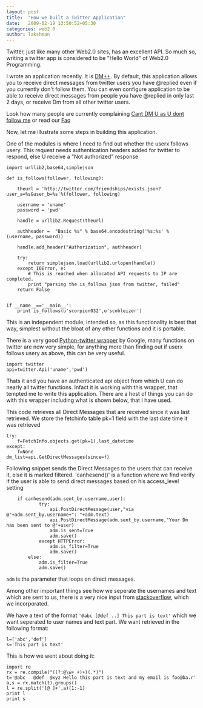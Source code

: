 ```yaml
---
layout: post
title:  "How we built a Twitter Application"
date:   2009-02-19 13:50:52+05:30
categories: web2.0
author: lakshman
---
```

Twitter, just like many other Web2.0 sites, has an excellent API. So much so, writing a twitter app is considered to be "Hello World" of Web2.0 Programming.

I wrote an application recently. It is [DM++](http://dmplusplus.com). By default, this application allows you to receive direct messages from twitter users you have @replied even if you currently don't follow them. You can even configure application to be able to receive direct messages from people you have @replied in only last 2 days, or receive Dm from all other twitter users.

Look how many people are currently complaining [Cant DM U as U dont follow me](http://search.twitter.com/search?q=%22cant+dm%22) or read our [Faq](http://faq.dmplusplus.com)

Now, let me illustrate some steps in building this application. 

One of the modules is where I need to find out whether the userx follows usery. This request needs authentication headers added for twitter to respond, else U receive a "Not authorized" response


    import urllib2,base64,simplejson
    
    def is_follows(follower, following):
        
        theurl = 'http://twitter.com/friendships/exists.json?user_a=%s&user_b=%s'%(follower, following)
        
        username = 'uname'
        password = 'pwd'
        
        handle = urllib2.Request(theurl)
        
        authheader =  "Basic %s" % base64.encodestring('%s:%s' % (username, password))
        
        handle.add_header("Authorization", authheader)
        
        try:
            return simplejson.load(urllib2.urlopen(handle))
        except IOError, e:
            # This is reached when allocated API requests to IP are completed.
            print "parsing the is_follows json from twitter, failed"
        return False
        
    
    if __name__=='__main__':
        print is_follows(u'scorpion032',u'scobleizer')


This is an independent module, intended so, as this functionality is best that way, simplest without the bloat of any other functions and it is portable.

There is a very good <a href="http://code.google.com/p/python-twitter/">Python-twitter wrapper</a> by Google, many functions on twitter are now very simple, for anything more than finding out if userx follows usery as above, this can be very useful.


    import twitter
    api=twitter.Api('uname','pwd')


Thats it and you have an authenticated api object from which U can do nearly all twitter functions. Infact it is working with this wrapper, that tempted me to write this application. There are a host of things you can do with this wrapper including what is shown below, that I have used.

This code retrieves all Direct Messages that are received since it was last retrieved. We store the fetchinfo table pk=1 field with the last date time it was retrieved
    
    
    try:
        f=FetchInfo.objects.get(pk=1).last_datetime
    except:
        f=None   
    dm_list=api.GetDirectMessages(since=f)


Following snippet sends the Direct Messages to the users that can receive it, else it is marked filtered.
'canhesend()' is a function where we find verify if the user is able to send direct messages based on his access_level setting
        

	    if canhesend(adm.sent_by.username,user):
                try:
                    api.PostDirectMessage(user,"via @"+adm.sent_by.username+": "+adm.text)
                    api.PostDirectMessage(adm.sent_by.username,"Your Dm has been sent to @"+user)
                    adm.is_sent=True
                    adm.save()
                except HTTPError:
                    adm.is_filter=True
                    adm.save()
            else:
                adm.is_filter=True
                adm.save()


`adm` is the parameter that loops on direct messages.

Among other important things see how we seperate the usernames and text which are sent to us, there is a very nice input from [stackoverflow](http://stackoverflow.com/questions/558105/string-separation-in-required-format-pythonic-way-with-or-w-o-regex/563299#563299), which we incorporated.

We have a text of the format 
`'@abc [@def ..] This part is text'`
which we want seperated to user names and text part. We want retrieved in the following format:
    
    l=['abc','def']
    s='This part is text'

This is how we went about doing it:

    import re
    rx = re.compile("((?:@\w+ +)+)(.*)")
    t='@abc   @def  @xyz Hello this part is text and my email is foo@ba.r'
    a,s = rx.match(t).groups()
    l = re.split('[@ ]+',a)[1:-1]
    print l
    print s


